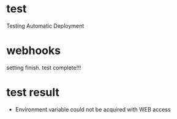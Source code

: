 # test
Testing Automatic Deployment

# webhooks
setting finish.
test complete!!!

# test result
- Environment variable could not be acquired with WEB access
